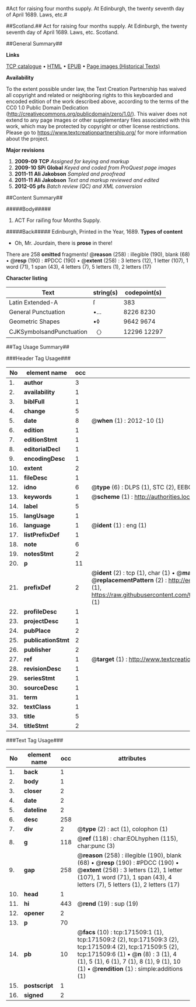#Act for raising four months supply. At Edinburgh, the twenty seventh day of April 1689. Laws, etc.#

##Scotland.##
Act for raising four months supply. At Edinburgh, the twenty seventh day of April 1689.
Laws, etc.
Scotland.

##General Summary##

**Links**

[TCP catalogue](http://www.ota.ox.ac.uk/tcp/)  • 
[HTML](http://tei.it.ox.ac.uk/tcp/Texts-HTML/free/A92/A92491.html)  • 
[EPUB](http://tei.it.ox.ac.uk/tcp/Texts-EPUB/free/A92/A92491.epub) • 
[Page images (Historical Texts)](https://historicaltexts.jisc.ac.uk/eebo-45097933e)

**Availability**

To the extent possible under law, the Text Creation Partnership has waived all copyright and related or neighboring rights to this keyboarded and encoded edition of the work described above, according to the terms of the CC0 1.0 Public Domain Dedication (http://creativecommons.org/publicdomain/zero/1.0/). This waiver does not extend to any page images or other supplementary files associated with this work, which may be protected by copyright or other license restrictions. Please go to https://www.textcreationpartnership.org/ for more information about the project.

**Major revisions**

1. __2009-09__ __TCP__ *Assigned for keying and markup*
1. __2009-10__ __SPi Global__ *Keyed and coded from ProQuest page images*
1. __2011-11__ __Ali Jakobson__ *Sampled and proofread*
1. __2011-11__ __Ali Jakobson__ *Text and markup reviewed and edited*
1. __2012-05__ __pfs__ *Batch review (QC) and XML conversion*

##Content Summary##

#####Body#####

1. ACT For raiſing four Months Supply.

#####Back#####
Edinburgh, Printed in the Year, 1689.
**Types of content**

  * Oh, Mr. Jourdain, there is **prose** in there!

There are 258 **omitted** fragments! 
 @__reason__ (258) : illegible (190), blank (68)  •  @__resp__ (190) : #PDCC (190)  •  @__extent__ (258) : 3 letters (12), 1 letter (107), 1 word (71), 1 span (43), 4 letters (7), 5 letters (1), 2 letters (17)

**Character listing**


|Text|string(s)|codepoint(s)|
|---|---|---|
|Latin Extended-A|ſ|383|
|General Punctuation|•…|8226 8230|
|Geometric Shapes|▪◊|9642 9674|
|CJKSymbolsandPunctuation|〈〉|12296 12297|

##Tag Usage Summary##

###Header Tag Usage###

|No|element name|occ|attributes|
|---|---|---|---|
|1.|__author__|3||
|2.|__availability__|1||
|3.|__biblFull__|1||
|4.|__change__|5||
|5.|__date__|8| @__when__ (1) : 2012-10 (1)|
|6.|__edition__|1||
|7.|__editionStmt__|1||
|8.|__editorialDecl__|1||
|9.|__encodingDesc__|1||
|10.|__extent__|2||
|11.|__fileDesc__|1||
|12.|__idno__|6| @__type__ (6) : DLPS (1), STC (2), EEBO-CITATION (1), OCLC (1), VID (1)|
|13.|__keywords__|1| @__scheme__ (1) : http://authorities.loc.gov/ (1)|
|14.|__label__|5||
|15.|__langUsage__|1||
|16.|__language__|1| @__ident__ (1) : eng (1)|
|17.|__listPrefixDef__|1||
|18.|__note__|6||
|19.|__notesStmt__|2||
|20.|__p__|11||
|21.|__prefixDef__|2| @__ident__ (2) : tcp (1), char (1)  •  @__matchPattern__ (2) : ([0-9\-]+):([0-9IVX]+) (1), (.+) (1)  •  @__replacementPattern__ (2) : http://eebo.chadwyck.com/downloadtiff?vid=$1&page=$2 (1), https://raw.githubusercontent.com/textcreationpartnership/Texts/master/tcpchars.xml#$1 (1)|
|22.|__profileDesc__|1||
|23.|__projectDesc__|1||
|24.|__pubPlace__|2||
|25.|__publicationStmt__|2||
|26.|__publisher__|2||
|27.|__ref__|1| @__target__ (1) : http://www.textcreationpartnership.org/docs/. (1)|
|28.|__revisionDesc__|1||
|29.|__seriesStmt__|1||
|30.|__sourceDesc__|1||
|31.|__term__|1||
|32.|__textClass__|1||
|33.|__title__|5||
|34.|__titleStmt__|2||


###Text Tag Usage###

|No|element name|occ|attributes|
|---|---|---|---|
|1.|__back__|1||
|2.|__body__|1||
|3.|__closer__|2||
|4.|__date__|2||
|5.|__dateline__|2||
|6.|__desc__|258||
|7.|__div__|2| @__type__ (2) : act (1), colophon (1)|
|8.|__g__|118| @__ref__ (118) : char:EOLhyphen (115), char:punc (3)|
|9.|__gap__|258| @__reason__ (258) : illegible (190), blank (68)  •  @__resp__ (190) : #PDCC (190)  •  @__extent__ (258) : 3 letters (12), 1 letter (107), 1 word (71), 1 span (43), 4 letters (7), 5 letters (1), 2 letters (17)|
|10.|__head__|1||
|11.|__hi__|443| @__rend__ (19) : sup (19)|
|12.|__opener__|2||
|13.|__p__|70||
|14.|__pb__|10| @__facs__ (10) : tcp:171509:1 (1), tcp:171509:2 (2), tcp:171509:3 (2), tcp:171509:4 (2), tcp:171509:5 (2), tcp:171509:6 (1)  •  @__n__ (8) : 3 (1), 4 (1), 5 (1), 6 (1), 7 (1), 8 (1), 9 (1), 10 (1)  •  @__rendition__ (1) : simple:additions (1)|
|15.|__postscript__|1||
|16.|__signed__|2||
